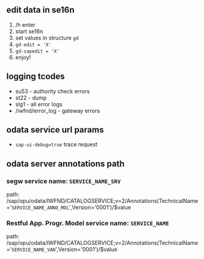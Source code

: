 ## edit data in se16n
1. /h enter
1. start se16n
1. set values in structure `gd`
1. `gd-edit = 'X'`
1. `gd-sapedit = 'X'`
1. enjoy!


## logging tcodes
* su53 - authority check errors
* st22 - dump
* slg1 - all error logs
* /iwfnd/error_log - gateway errors


## odata service url params
* `sap-ui-debug=true`  trace request


## odata server annotations path

### segw service name: `SERVICE_NAME_SRV`
path: /sap/opu/odata/IWFND/CATALOGSERVICE;v=2/Annotations(TechnicalName='`SERVICE_NAME_ANNO_MDL`',Version='0001')/$value

### Restful App. Progr. Model service name: `SERVICE_NAME`
path: /sap/opu/odata/IWFND/CATALOGSERVICE;v=2/Annotations(TechnicalName='`SERVICE_NAME_VAN`',Version='0001')/$value